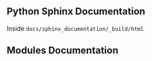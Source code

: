 ## Python Sphinx Documentation

Inside `docs/sphinx_documentation/_build/html`

## Modules Documentation
